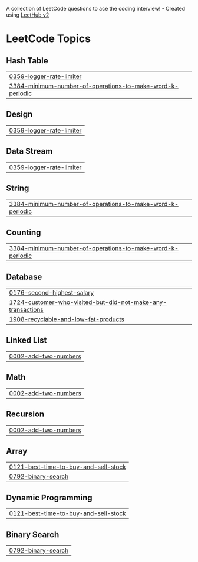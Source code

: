 A collection of LeetCode questions to ace the coding interview! - Created using [LeetHub v2](https://github.com/arunbhardwaj/LeetHub-2.0)
<!---LeetCode Topics Start-->
# LeetCode Topics
## Hash Table
|  |
| ------- |
| [0359-logger-rate-limiter](https://github.com/syalal/leetcode/tree/master/0359-logger-rate-limiter) |
| [3384-minimum-number-of-operations-to-make-word-k-periodic](https://github.com/syalal/leetcode/tree/master/3384-minimum-number-of-operations-to-make-word-k-periodic) |
## Design
|  |
| ------- |
| [0359-logger-rate-limiter](https://github.com/syalal/leetcode/tree/master/0359-logger-rate-limiter) |
## Data Stream
|  |
| ------- |
| [0359-logger-rate-limiter](https://github.com/syalal/leetcode/tree/master/0359-logger-rate-limiter) |
## String
|  |
| ------- |
| [3384-minimum-number-of-operations-to-make-word-k-periodic](https://github.com/syalal/leetcode/tree/master/3384-minimum-number-of-operations-to-make-word-k-periodic) |
## Counting
|  |
| ------- |
| [3384-minimum-number-of-operations-to-make-word-k-periodic](https://github.com/syalal/leetcode/tree/master/3384-minimum-number-of-operations-to-make-word-k-periodic) |
## Database
|  |
| ------- |
| [0176-second-highest-salary](https://github.com/syalal/leetcode/tree/master/0176-second-highest-salary) |
| [1724-customer-who-visited-but-did-not-make-any-transactions](https://github.com/syalal/leetcode/tree/master/1724-customer-who-visited-but-did-not-make-any-transactions) |
| [1908-recyclable-and-low-fat-products](https://github.com/syalal/leetcode/tree/master/1908-recyclable-and-low-fat-products) |
## Linked List
|  |
| ------- |
| [0002-add-two-numbers](https://github.com/syalal/leetcode/tree/master/0002-add-two-numbers) |
## Math
|  |
| ------- |
| [0002-add-two-numbers](https://github.com/syalal/leetcode/tree/master/0002-add-two-numbers) |
## Recursion
|  |
| ------- |
| [0002-add-two-numbers](https://github.com/syalal/leetcode/tree/master/0002-add-two-numbers) |
## Array
|  |
| ------- |
| [0121-best-time-to-buy-and-sell-stock](https://github.com/syalal/leetcode/tree/master/0121-best-time-to-buy-and-sell-stock) |
| [0792-binary-search](https://github.com/syalal/leetcode/tree/master/0792-binary-search) |
## Dynamic Programming
|  |
| ------- |
| [0121-best-time-to-buy-and-sell-stock](https://github.com/syalal/leetcode/tree/master/0121-best-time-to-buy-and-sell-stock) |
## Binary Search
|  |
| ------- |
| [0792-binary-search](https://github.com/syalal/leetcode/tree/master/0792-binary-search) |
<!---LeetCode Topics End-->